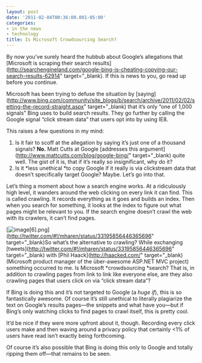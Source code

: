 ```yaml
---
layout: post
date: '2011-02-04T00:36:00.001-05:00'
categories:
- in the news
- technology
title: Is Microsoft Crowdsourcing Search?
---
```



By now you’ve surely heard the hubbub about Google’s allegations that [Microsoft is scraping their search results](http://searchengineland.com/google-bing-is-cheating-copying-our-search-results-62914" target="_blank). If this is news to you, go read up before you continue.

Microsoft has been trying to defuse the situation by [saying](http://www.bing.com/community/site_blogs/b/search/archive/2011/02/02/setting-the-record-straight.aspx" target="_blank) that it’s only “one of 1,000 signals” Bing uses to build search results. They go further by calling the Google signal “click stream data” that users opt into by using IE8.

This raises a few questions in my mind:  

1. Is it fair to scoff at the allegation by saying it’s just one of a thousand signals? **No.** Matt Cutts at Google [addresses this argument](http://www.mattcutts.com/blog/google-bing/" target="_blank) quite well. The gist of it is, that if it’s really so insignificant, why do it?    
2. Is it *less unethical *to copy Google if it really is via clickstream data that doesn’t specifically target Google? Maybe. Let’s go into that.

Let’s thing a moment about how a search engine works. At a ridiculously high level, it wanders around the web clicking on every link it can find. This is called crawling. It records everything as it goes and builds an index. Then when you search for something, it looks at the index to figure out what pages might be relevant to you. If the search engine doesn’t crawl the web with its crawlers, it can’t find pages. 

[![image[6].png](/assets/2011/image[6].png)](http://twitter.com/#!/mharen/status/33195856446365696" target="_blank)So what’s the alternative to crawling? While exchanging [tweets](http://twitter.com/#!/mharen/status/33195856446365696" target="_blank) with [Phil Haack](http://haacked.com/" target="_blank) (Microsoft product manager of the über-awesome ASP.NET MVC project) something occurred to me. Is Microsoft *crowdsourcing *search? That is, in addition to crawling pages from link to link like everyone else, are they also crawling pages that users click on via “click stream data”?

If Bing is doing this and it’s not targeted to Google (a *huge if*), this is so fantastically awesome. Of course it’s still unethical to literally plagiarize the text on Google’s results pages—the snippets and what have you—but if Bing’s only watching clicks to find pages to crawl itself, this is pretty cool.

It’d be nice if they were more upfront about it, though. Recording every click users make and then waving around a privacy policy that certainly <1% of users have read isn’t exactly being forthcoming.

Of course it’s also possible that Bing is doing this only to Google and totally ripping them off—that remains to be seen.